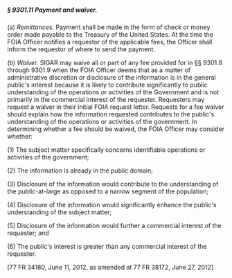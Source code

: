 ##### § 9301.11 Payment and waiver. #####

(a) *Remittances.* Payment shall be made in the form of check or money order made payable to the Treasury of the United States. At the time the FOIA Officer notifies a requestor of the applicable fees, the Officer shall inform the requestor of where to send the payment.

(b) *Waiver.* SIGAR may waive all or part of any fee provided for in §§ 9301.8 through 9301.9 when the FOIA Officer deems that as a matter of administrative discretion or disclosure of the information is in the general public's interest because it is likely to contribute significantly to public understanding of the operations or activities of the Government and is not primarily in the commercial interest of the requester. Requesters may request a waiver in their initial FOIA request letter. Requests for a fee waiver should explain how the information requested contributes to the public's understanding of the operations or activities of the government. In determining whether a fee should be waived, the FOIA Officer may consider whether:

(1) The subject matter specifically concerns identifiable operations or activities of the government;

(2) The information is already in the public domain;

(3) Disclosure of the information would contribute to the understanding of the public-at-large as opposed to a narrow segment of the population;

(4) Disclosure of the information would significantly enhance the public's understanding of the subject matter;

(5) Disclosure of the information would further a commercial interest of the requester; and

(6) The public's interest is greater than any commercial interest of the requester.

[77 FR 34180, June 11, 2012, as amended at 77 FR 38172, June 27, 2012]